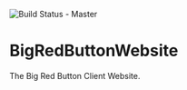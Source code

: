 ![Build Status - Master](https://travis-ci.org/ThatConference/BigRedButtonWebsite.svg?branch=master)

# BigRedButtonWebsite

The Big Red Button Client Website.
